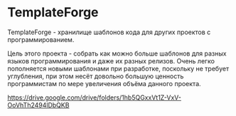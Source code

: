 # TemplateForge

TemplateForge - хранилище шаблонов кода для других проектов с программированием.

Цель этого проекта - собрать как можно больше шаблонов для разных языков программирования и даже их разных релизов.
Очень легко пополняется новыми шаблонами при разработке, поскольку не требует углубления,
при этом несёт довольно большую ценность программистам по мере увеличения объёма данного проекта.



























































https://drive.google.com/drive/folders/1hb5QGxxVt1Z-VxV-OoVhTh2494lDbQKB
